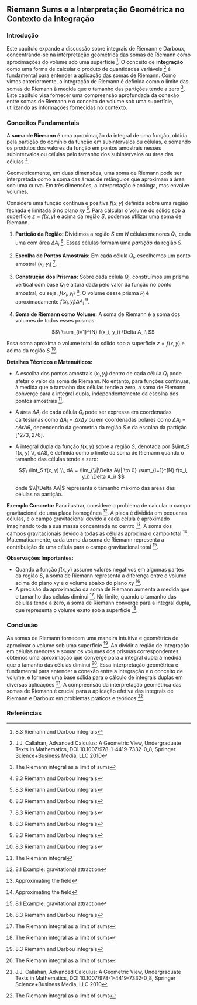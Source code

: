 ## Riemann Sums e a Interpretação Geométrica no Contexto da Integração

### Introdução
Este capítulo expande a discussão sobre integrais de Riemann e Darboux, concentrando-se na interpretação geométrica das somas de Riemann como aproximações do volume sob uma superfície [^295]. O conceito de **integração** como uma forma de calcular o produto de quantidades variáveis [^1] é fundamental para entender a aplicação das somas de Riemann. Como vimos anteriormente, a integração de Riemann é definida como o limite das somas de Riemann à medida que o tamanho das partições tende a zero [^272]. Este capítulo visa fornecer uma compreensão aprofundada da conexão entre somas de Riemann e o conceito de volume sob uma superfície, utilizando as informações fornecidas no contexto.

### Conceitos Fundamentais
A **soma de Riemann** é uma aproximação da integral de uma função, obtida pela partição do domínio da função em subintervalos ou células, e somando os produtos dos valores da função em pontos amostrais nesses subintervalos ou células pelo tamanho dos subintervalos ou área das células [^295].

Geometricamente, em duas dimensões, uma soma de Riemann pode ser interpretada como a soma das áreas de retângulos que aproximam a área sob uma curva. Em três dimensões, a interpretação é análoga, mas envolve volumes.

Considere uma função contínua e positiva $f(x, y)$ definida sobre uma região fechada e limitada $S$ no plano $xy$ [^295]. Para calcular o volume do sólido sob a superfície $z = f(x, y)$ e acima da região $S$, podemos utilizar uma soma de Riemann.

1.  **Partição da Região:** Dividimos a região $S$ em $N$ células menores $Q_i$, cada uma com área $\Delta A_i$ [^295]. Essas células formam uma *partição* da região $S$.
2.  **Escolha de Pontos Amostrais:** Em cada célula $Q_i$, escolhemos um ponto amostral $(x_i, y_i)$ [^295].
3.  **Construção dos Prismas:** Sobre cada célula $Q_i$, construímos um prisma vertical com base $Q_i$ e altura dada pelo valor da função no ponto amostral, ou seja, $f(x_i, y_i)$ [^295]. O volume desse prisma $P_i$ é aproximadamente $f(x_i, y_i) \Delta A_i$ [^295].
4.  **Soma de Riemann como Volume:** A soma de Riemann é a soma dos volumes de todos esses prismas:

    $$\
    \sum_{i=1}^{N} f(x_i, y_i) \Delta A_i\
    $$

Essa soma aproxima o volume total do sólido sob a superfície $z = f(x, y)$ e acima da região $S$ [^295].

**Detalhes Técnicos e Matemáticos:**

*   A escolha dos pontos amostrais $(x_i, y_i)$ dentro de cada célula $Q_i$ pode afetar o valor da soma de Riemann. No entanto, para funções contínuas, à medida que o tamanho das células tende a zero, a soma de Riemann converge para a integral dupla, independentemente da escolha dos pontos amostrais [^296].
*   A área $\Delta A_i$ de cada célula $Q_i$ pode ser expressa em coordenadas cartesianas como $\Delta A_i = \Delta x \Delta y$ ou em coordenadas polares como $\Delta A_i = r_i \Delta r \Delta \theta$, dependendo da geometria da região $S$ e da escolha da partição [^273, 276].
*   A integral dupla da função $f(x, y)$ sobre a região $S$, denotada por $\iint_S f(x, y) \\, dA$, é definida como o limite da soma de Riemann quando o tamanho das células tende a zero:

    $$\
    \iint_S f(x, y) \\, dA = \lim_{\\|\Delta A\\| \to 0} \sum_{i=1}^{N} f(x_i, y_i) \Delta A_i\
    $$

    onde $\\|\Delta A\\|$ representa o tamanho máximo das áreas das células na partição.

**Exemplo Concreto:**
Para ilustrar, considere o problema de calcular o campo gravitacional de uma placa homogênea [^269]. A placa é dividida em pequenas células, e o campo gravitacional devido a cada célula é aproximado imaginando toda a sua massa concentrada no centro [^270]. A soma dos campos gravitacionais devido a todas as células aproxima o campo total [^270]. Matematicamente, cada termo da soma de Riemann representa a contribuição de uma célula para o campo gravitacional total [^271].

**Observações Importantes:**

*   Quando a função $f(x, y)$ assume valores negativos em algumas partes da região $S$, a soma de Riemann representa a diferença entre o volume acima do plano $xy$ e o volume abaixo do plano $xy$ [^295].
*   A precisão da aproximação da soma de Riemann aumenta à medida que o tamanho das células diminui [^272]. No limite, quando o tamanho das células tende a zero, a soma de Riemann converge para a integral dupla, que representa o volume exato sob a superfície [^272].

### Conclusão
As somas de Riemann fornecem uma maneira intuitiva e geométrica de aproximar o volume sob uma superfície [^295]. Ao dividir a região de integração em células menores e somar os volumes dos prismas correspondentes, obtemos uma aproximação que converge para a integral dupla à medida que o tamanho das células diminui [^272]. Essa interpretação geométrica é fundamental para entender a conexão entre a integração e o conceito de volume, e fornece uma base sólida para o cálculo de integrais duplas em diversas aplicações [^1]. A compreensão da interpretação geométrica das somas de Riemann é crucial para a aplicação efetiva das integrais de Riemann e Darboux em problemas práticos e teóricos [^272].
### Referências
[^1]: J.J. Callahan, Advanced Calculus: A Geometric View, Undergraduate Texts in Mathematics, DOI 10.1007/978-1-4419-7332-0_8, Springer Science+Business Media, LLC 2010
[^269]: 8.1 Example: gravitational attraction
[^270]: Approximating the field
[^271]: 8.1 Example: gravitational attraction
[^272]: The Riemann integral as a limit of sums
[^273]: The gravitational field of a circular plate
[^276]: 8.2 Area and Jordan content
[^295]: 8.3 Riemann and Darbou integrals
[^296]: The Riemann integral
<!-- END -->
